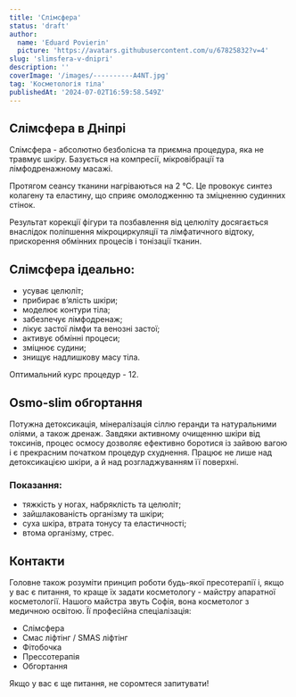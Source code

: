 ```yaml
---
title: 'Слімсфера'
status: 'draft'
author:
  name: 'Eduard Povierin'
  picture: 'https://avatars.githubusercontent.com/u/67825832?v=4'
slug: 'slimsfera-v-dnipri'
description: ''
coverImage: '/images/----------A4NT.jpg'
tag: 'Косметологія тіла'
publishedAt: '2024-07-02T16:59:58.549Z'
---
```


## **Слімсфера в Дніпрі**

Слімсфера - абсолютно безболісна та приємна процедура, яка не травмує шкіру. Базується на компресії, мікровібрації та лімфодренажному масажі.

Протягом сеансу тканини нагріваються на 2 °C. Це провокує синтез колагену та еластину, що сприяє омолодженню та зміцненню судинних стінок.

Результат корекції фігури та позбавлення від целюліту досягається внаслідок поліпшення мікроциркуляції та лімфатичного відтоку, прискорення обмінних процесів і тонізації тканин.

## **Слімсфера ідеально:**

- усуває целюліт;
- прибирає в’ялість шкіри;
- моделює контури тіла;
- забезпечує лімфодренаж;
- лікує застої лімфи та венозні застої;
- активує обмінні процеси;
- зміцнює судини;
- знищує надлишкову масу тіла.

Оптимальний курс процедур - 12.

## **Osmo-slim обгортання**

Потужна детоксикація, мінералізація сіллю геранди та натуральними оліями, а також дренаж. Завдяки активному очищенню шкіри від токсинів, процес осмосу дозволяє ефективно боротися із зайвою вагою і є прекрасним початком процедур схуднення. Працює не лише над детоксикацією шкіри, а й над розгладжуванням її поверхні.

### **Показання:**

- тяжкість у ногах, набряклість та целюліт;
- зайшлакованість організму та шкіри;
- суха шкіра, втрата тонусу та еластичності;
- втома організму, стрес.

## **Контакти**

Головне також розуміти принцип роботи будь-якої пресотерапії і, якщо у вас є питання, то краще їх задати косметологу - майстру апаратної косметології. Нашого майстра звуть Софія, вона косметолог з медичною освітою. Її професійна спеціалізація:

- Слімсфера
- Смас ліфтінг / SMAS ліфтінг
- Фітобочка
- Прессотерапія
- Обгортання

Якщо у вас є ще питання, не соромтеся запитувати!